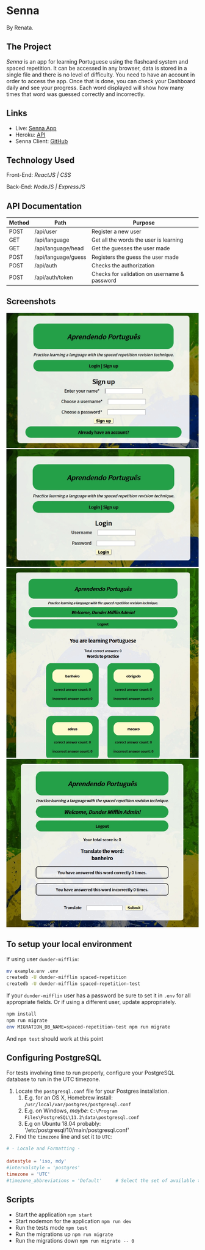 #  Senna
By Renata.

## The Project

_Senna_ is an app for learning Portuguese using the flashcard system and spaced repetition. It can be accessed in any browser, data is stored in a single file and there is no level of difficulty. You need to have an account in order to access the app. Once that is done, you can check your Dashboard daily and see your progress. Each word displayed will show how many times that word was guessed correctly and incorrectly.

## Links

* Live: [Senna App](https://thirsty-roentgen-7f7f2e.netlify.app/)
* Heroku: [API](https://capstone-spaced-repetition.herokuapp.com/)
* Senna Client: [GitHub](https://github.com/thinkful-ei-panda/spaced-repetition-minh-renata-client)

## Technology Used

Front-End: _ReactJS | CSS_

Back-End: _NodeJS | ExpressJS_

## API Documentation

| Method | Path               | Purpose                                                        |
| ------ | ------------------ | -------------------------------------------------------------- |
| POST   | /api/user          | Register a new user                                            |
| GET    | /api/language      | Get all the words the user is learning                         |
| GET    | /api/language/head | Get the guesses the user made                                  |
| POST   | /api/language/guess| Registers the guess the user made                              |
| POST   | /api/auth          | Checks the authorization                                       |
| POST   | /api/auth/token    | Checks for validation on username & password                   |

## Screenshots

![Register](/src/components/img/register.jpg "Landing Page | Register.")
![Login](/src/components/img/login.jpg "Login.")
![Welcome](/src/components/img/welcome.jpg "Welcome page for logged in user.") 
![Learning Words](/src/components/img/words.jpg "Displaying a specific word to translate.")

## To setup your local environment

If using user `dunder-mifflin`:

```bash
mv example.env .env
createdb -U dunder-mifflin spaced-repetition
createdb -U dunder-mifflin spaced-repetition-test
```

If your `dunder-mifflin` user has a password be sure to set it in `.env` for all appropriate fields. Or if using a different user, update appropriately.

```bash
npm install
npm run migrate
env MIGRATION_DB_NAME=spaced-repetition-test npm run migrate
```

And `npm test` should work at this point

## Configuring PostgreSQL

For tests involving time to run properly, configure your PostgreSQL database to run in the UTC timezone.

1. Locate the `postgresql.conf` file for your Postgres installation.
   1. E.g. for an OS X, Homebrew install: `/usr/local/var/postgres/postgresql.conf`
   2. E.g. on Windows, _maybe_: `C:\Program Files\PostgreSQL\11.2\data\postgresql.conf`
   3. E.g  on Ubuntu 18.04 probably: '/etc/postgresql/10/main/postgresql.conf'
2. Find the `timezone` line and set it to `UTC`:

```conf
# - Locale and Formatting -

datestyle = 'iso, mdy'
#intervalstyle = 'postgres'
timezone = 'UTC'
#timezone_abbreviations = 'Default'     # Select the set of available time zone
```

## Scripts

* Start the application `npm start`
* Start nodemon for the application `npm run dev`
* Run the tests mode `npm test`
* Run the migrations up `npm run migrate`
* Run the migrations down `npm run migrate -- 0`
